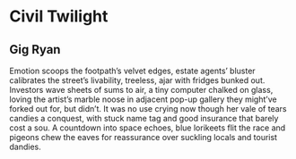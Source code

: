 # Civil Twilight
## Gig Ryan
Emotion scoops the footpath’s velvet edges,
estate agents’ bluster calibrates the street’s
livability, treeless, ajar with fridges
bunked out. Investors wave sheets
of sums to air, a tiny computer chalked
on glass, loving the artist’s marble noose
in adjacent pop-up gallery they might’ve forked
out for, but didn’t. It was no use
crying now though her vale of tears candies
a conquest, with stuck name tag and good insurance
that barely cost a sou. A countdown into space
echoes, blue lorikeets flit the race
and pigeons chew the eaves for reassurance
over suckling locals and tourist dandies.